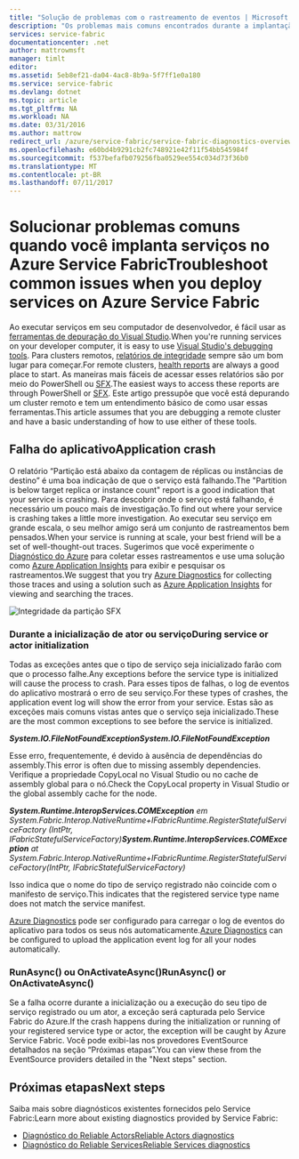 ```yaml
---
title: "Solução de problemas com o rastreamento de eventos | Microsoft Docs"
description: "Os problemas mais comuns encontrados durante a implantação de serviços no Service Fabric do Microsoft Azure."
services: service-fabric
documentationcenter: .net
author: mattrowmsft
manager: timlt
editor: 
ms.assetid: 5eb8ef21-da04-4ac8-8b9a-5f7ff1e0a180
ms.service: service-fabric
ms.devlang: dotnet
ms.topic: article
ms.tgt_pltfrm: NA
ms.workload: NA
ms.date: 03/31/2016
ms.author: mattrow
redirect_url: /azure/service-fabric/service-fabric-diagnostics-overview
ms.openlocfilehash: e60bd4b9291cb2fc748921e42f11f54bb545984f
ms.sourcegitcommit: f537befafb079256fba0529ee554c034d73f36b0
ms.translationtype: MT
ms.contentlocale: pt-BR
ms.lasthandoff: 07/11/2017
---
```

# <a name="troubleshoot-common-issues-when-you-deploy-services-on-azure-service-fabric"></a><span data-ttu-id="3e8a0-103">Solucionar problemas comuns quando você implanta serviços no Azure Service Fabric</span><span class="sxs-lookup"><span data-stu-id="3e8a0-103">Troubleshoot common issues when you deploy services on Azure Service Fabric</span></span>
<span data-ttu-id="3e8a0-104">Ao executar serviços em seu computador de desenvolvedor, é fácil usar as [ferramentas de depuração do Visual Studio](service-fabric-diagnostics-how-to-monitor-and-diagnose-services-locally.md).</span><span class="sxs-lookup"><span data-stu-id="3e8a0-104">When you're running services on your developer computer, it is easy to use [Visual Studio's debugging tools](service-fabric-diagnostics-how-to-monitor-and-diagnose-services-locally.md).</span></span> <span data-ttu-id="3e8a0-105">Para clusters remotos, [relatórios de integridade](service-fabric-view-entities-aggregated-health.md) sempre são um bom lugar para começar.</span><span class="sxs-lookup"><span data-stu-id="3e8a0-105">For remote clusters, [health reports](service-fabric-view-entities-aggregated-health.md) are always a good place to start.</span></span> <span data-ttu-id="3e8a0-106">As maneiras mais fáceis de acessar esses relatórios são por meio do PowerShell ou [SFX](service-fabric-visualizing-your-cluster.md).</span><span class="sxs-lookup"><span data-stu-id="3e8a0-106">The easiest ways to access these reports are through PowerShell or [SFX](service-fabric-visualizing-your-cluster.md).</span></span> <span data-ttu-id="3e8a0-107">Este artigo pressupõe que você está depurando um cluster remoto e tem um entendimento básico de como usar essas ferramentas.</span><span class="sxs-lookup"><span data-stu-id="3e8a0-107">This article assumes that you are debugging a remote cluster and have a basic understanding of how to use either of these tools.</span></span>

## <a name="application-crash"></a><span data-ttu-id="3e8a0-108">Falha do aplicativo</span><span class="sxs-lookup"><span data-stu-id="3e8a0-108">Application crash</span></span>
<span data-ttu-id="3e8a0-109">O relatório “Partição está abaixo da contagem de réplicas ou instâncias de destino” é uma boa indicação de que o serviço está falhando.</span><span class="sxs-lookup"><span data-stu-id="3e8a0-109">The "Partition is below target replica or instance count" report is a good indication that your service is crashing.</span></span> <span data-ttu-id="3e8a0-110">Para descobrir onde o serviço está falhando, é necessário um pouco mais de investigação.</span><span class="sxs-lookup"><span data-stu-id="3e8a0-110">To find out where your service is crashing takes a little more investigation.</span></span> <span data-ttu-id="3e8a0-111">Ao executar seu serviço em grande escala, o seu melhor amigo será um conjunto de rastreamentos bem pensados.</span><span class="sxs-lookup"><span data-stu-id="3e8a0-111">When your service is running at scale, your best friend will be a set of well-thought-out traces.</span></span>  <span data-ttu-id="3e8a0-112">Sugerimos que você experimente o [Diagnóstico do Azure](service-fabric-diagnostics-how-to-setup-wad.md) para coletar esses rastreamentos e use uma solução como [Azure Application Insights](https://azure.microsoft.com/services/application-insights/) para exibir e pesquisar os rastreamentos.</span><span class="sxs-lookup"><span data-stu-id="3e8a0-112">We suggest that you try [Azure Diagnostics](service-fabric-diagnostics-how-to-setup-wad.md) for collecting those traces and using a solution such as [Azure Application Insights](https://azure.microsoft.com/services/application-insights/) for viewing and searching the traces.</span></span>

![Integridade da partição SFX](./media/service-fabric-diagnostics-troubleshoot-common-scenarios/crashNewApp.png)

### <a name="during-service-or-actor-initialization"></a><span data-ttu-id="3e8a0-114">Durante a inicialização de ator ou serviço</span><span class="sxs-lookup"><span data-stu-id="3e8a0-114">During service or actor initialization</span></span>
<span data-ttu-id="3e8a0-115">Todas as exceções antes que o tipo de serviço seja inicializado farão com que o processo falhe.</span><span class="sxs-lookup"><span data-stu-id="3e8a0-115">Any exceptions before the service type is initialized will cause the process to crash.</span></span> <span data-ttu-id="3e8a0-116">Para esses tipos de falhas, o log de eventos do aplicativo mostrará o erro de seu serviço.</span><span class="sxs-lookup"><span data-stu-id="3e8a0-116">For these types of crashes, the application event log will show the error from your service.</span></span>
<span data-ttu-id="3e8a0-117">Estas são as exceções mais comuns vistas antes que o serviço seja inicializado.</span><span class="sxs-lookup"><span data-stu-id="3e8a0-117">These are the most common exceptions to see before the service is initialized.</span></span>

<span data-ttu-id="3e8a0-118">***System.IO.FileNotFoundException***</span><span class="sxs-lookup"><span data-stu-id="3e8a0-118">***System.IO.FileNotFoundException***</span></span>

<span data-ttu-id="3e8a0-119">Esse erro, frequentemente, é devido à ausência de dependências do assembly.</span><span class="sxs-lookup"><span data-stu-id="3e8a0-119">This error is often due to missing assembly dependencies.</span></span> <span data-ttu-id="3e8a0-120">Verifique a propriedade CopyLocal no Visual Studio ou no cache de assembly global para o nó.</span><span class="sxs-lookup"><span data-stu-id="3e8a0-120">Check the CopyLocal property in Visual Studio or the global assembly cache for the node.</span></span>

<span data-ttu-id="3e8a0-121">***System.Runtime.InteropServices.COMException*** *em System.Fabric.Interop.NativeRuntime+IFabricRuntime.RegisterStatefulServiceFactory (IntPtr, IFabricStatefulServiceFactory)*</span><span class="sxs-lookup"><span data-stu-id="3e8a0-121">***System.Runtime.InteropServices.COMException*** *at System.Fabric.Interop.NativeRuntime+IFabricRuntime.RegisterStatefulServiceFactory(IntPtr, IFabricStatefulServiceFactory)*</span></span>

 <span data-ttu-id="3e8a0-122">Isso indica que o nome do tipo de serviço registrado não coincide com o manifesto de serviço.</span><span class="sxs-lookup"><span data-stu-id="3e8a0-122">This indicates that the registered service type name does not match the service manifest.</span></span>

<span data-ttu-id="3e8a0-123">[Azure Diagnostics](service-fabric-diagnostics-how-to-setup-wad.md) pode ser configurado para carregar o log de eventos do aplicativo para todos os seus nós automaticamente.</span><span class="sxs-lookup"><span data-stu-id="3e8a0-123">[Azure Diagnostics](service-fabric-diagnostics-how-to-setup-wad.md) can be configured to upload the application event log for all your nodes automatically.</span></span>

### <a name="runasync-or-onactivateasync"></a><span data-ttu-id="3e8a0-124">RunAsync() ou OnActivateAsync()</span><span class="sxs-lookup"><span data-stu-id="3e8a0-124">RunAsync() or OnActivateAsync()</span></span>
<span data-ttu-id="3e8a0-125">Se a falha ocorre durante a inicialização ou a execução do seu tipo de serviço registrado ou um ator, a exceção será capturada pelo Service Fabric do Azure.</span><span class="sxs-lookup"><span data-stu-id="3e8a0-125">If the crash happens during the initialization or running of your registered service type or actor, the exception will be caught by Azure Service Fabric.</span></span> <span data-ttu-id="3e8a0-126">Você pode exibi-las nos provedores EventSource detalhados na seção “Próximas etapas”.</span><span class="sxs-lookup"><span data-stu-id="3e8a0-126">You can view these from the EventSource providers detailed in the "Next steps" section.</span></span>

## <a name="next-steps"></a><span data-ttu-id="3e8a0-127">Próximas etapas</span><span class="sxs-lookup"><span data-stu-id="3e8a0-127">Next steps</span></span>
<span data-ttu-id="3e8a0-128">Saiba mais sobre diagnósticos existentes fornecidos pelo Service Fabric:</span><span class="sxs-lookup"><span data-stu-id="3e8a0-128">Learn more about existing diagnostics provided by Service Fabric:</span></span>

* [<span data-ttu-id="3e8a0-129">Diagnóstico do Reliable Actors</span><span class="sxs-lookup"><span data-stu-id="3e8a0-129">Reliable Actors diagnostics</span></span>](service-fabric-reliable-actors-diagnostics.md)
* [<span data-ttu-id="3e8a0-130">Diagnóstico do Reliable Services</span><span class="sxs-lookup"><span data-stu-id="3e8a0-130">Reliable Services diagnostics</span></span>](service-fabric-reliable-services-diagnostics.md)


